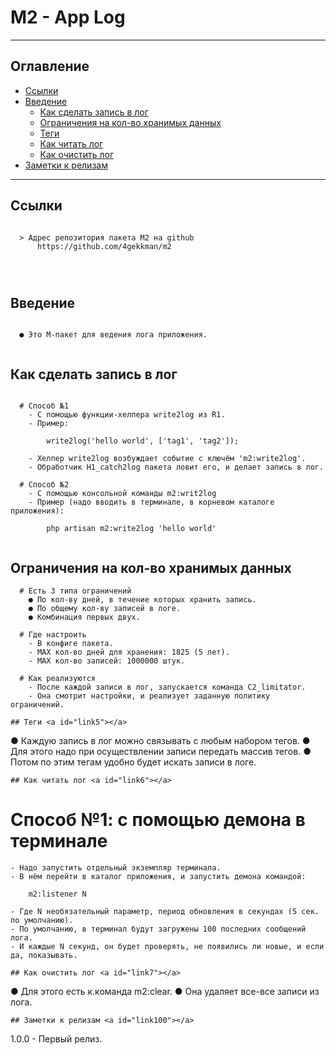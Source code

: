 # M2 - App Log
---
## Оглавление

  - [Ссылки](#link1)
  - [Введение](#link2)
	- [Как сделать запись в лог](#link3)
	- [Ограничения на кол-во хранимых данных](#link4)
	- [Теги](#link5)
	- [Как читать лог](#link6)
	- [Как очистить лог](#link7)
  - [Заметки к релизам](#link100)

---

## Ссылки <a id="link1"></a>
```

  > Адрес репозитория пакета M2 на github
      https://github.com/4gekkman/m2

	
			
```

## Введение <a id="link2"></a>
```

  ● Это М-пакет для ведения лога приложения.


```
## Как сделать запись в лог <a id="link3"></a>
```

  # Способ №1
    - С помощью функции-хелпера write2log из R1.
    - Пример:

        write2log('hello world', ['tag1', 'tag2']);

    - Хелпер write2log возбуждает событие с ключём 'm2:write2log'.
    - Обработчик H1_catch2log пакета ловит его, и делает запись в лог.

  # Способ №2
    - С помощью консольной команды m2:writ2log
    - Пример (надо вводить в терминале, в корневом каталоге приложения):

        php artisan m2:write2log 'hello world'


```
## Ограничения на кол-во хранимых данных <a id="link4"></a>
```
  # Есть 3 типа ограничений
    ● По кол-ву дней, в течение которых хранить запись.
    ● По общему кол-ву записей в логе.
    ● Комбинация первых двух.

  # Где настроить
    - В конфиге пакета.
    - MAX кол-во дней для хранения: 1825 (5 лет).
    - MAX кол-во записей: 1000000 штук.

  # Как реализуются
    - После каждой записи в лог, запускается команда C2_limitator.
    - Она смотрит настройки, и реализует заданную политику ограничений.

## Теги <a id="link5"></a>
```

  ● Каждую запись в лог можно связывать с любым набором тегов.
  ● Для этого надо при осуществлении записи передать массив тегов.
  ● Потом по этим тегам удобно будет искать записи в логе.


```
## Как читать лог <a id="link6"></a>
```

  # Способ №1: с помощью демона в терминале
    - Надо запустить отдельный экземпляр терминала.
    - В нём перейти в каталог приложения, и запустить демона командой:

        m2:listener N

    - Где N необязательный параметр, период обновления в секундах (5 сек. по умолчанию).
    - По умолчанию, в терминал будут загружены 100 последних сообщений лога.
    - И каждые N секунд, он будет проверять, не появились ли новые, и если да, показывать.


```
## Как очистить лог <a id="link7"></a>
```

  ● Для этого есть к.команда m2:clear.
  ● Она удаляет все-все записи из лога.


```
## Заметки к релизам <a id="link100"></a>
```

  1.0.0
    - Первый релиз.

```










